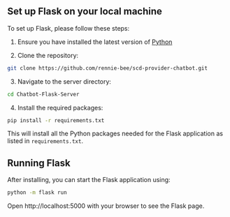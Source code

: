 ## Set up Flask on your local machine

To set up Flask, please follow these steps:

1. Ensure you have installed the latest version of [Python](https://www.python.org/downloads/)

2. Clone the repository:
```bash
git clone https://github.com/rennie-bee/scd-provider-chatbot.git
```

3. Navigate to the server directory:
```bash
cd Chatbot-Flask-Server
```

4. Install the required packages:
```bash
pip install -r requirements.txt
```
This will install all the Python packages needed for the Flask application as listed in `requirements.txt`.

## Running Flask
After installing, you can start the Flask application using:
```bash
python -m flask run
```
Open http://localhost:5000 with your browser to see the Flask page.